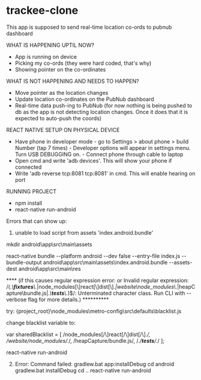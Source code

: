 # trackee-clone
This app is supposed to send real-time location co-ords to pubnub dashboard


WHAT IS HAPPENING UPTIL NOW?

- App is running on device
- Picking my co-ords (they were hard coded, that's why)
- Showing pointer on the co-ordinates

WHAT IS NOT HAPPENING AND NEEDS TO HAPPEN?

- Move pointer as the location changes
- Update location co-ordinates on the PubNub dashboard 
- Real-time data push-ing to PubNub 
  (for now nothing is being pushed to db as the app is not detecting location changes. Once it does that it is expected to auto-push the coords)
  
 REACT NATIVE SETUP ON PHYSICAL DEVICE
 
 - Have phone in developer mode 
        - go to Settings > about phone > build Number (tap 7 times)
        - Developer options will appear in settings menu. Turn USB DEBUGGING on.
        - Connect phone through cable to laptop
 - Open cmd and write 'adb devices'. This will show your phone if connected
 - Write 'adb reverse tcp:8081 tcp:8081' in cmd. This will enable hearing on port
 
 RUNNING PROJECT
 - npm install
 - react-native run-android
 
 Errors that can show up:
 
 1. unable to load script from assets 'index.android.bundle'

mkdir android\app\src\main\assets

react-native bundle --platform android --dev false --entry-file index.js --bundle-output android\app\src\main\assets\index.android.bundle --assets-dest android\app\src\main\res

**** (if this causes regular expression error: or Invalid regular expression: /(.*\\__fixtures__\\.*|node_modules[\\\]react[\\\]dist[\\\].*|website\\node_modules\\.*|heapCapture\\bundle\.js|.*\\__tests__\\.*)$/: Unterminated character class. Run CLI with --verbose flag for more details.)  **********


  try:
{project_root}\node_modules\metro-config\src\defaults\blacklist.js

 change blacklist variable to:
 
 var sharedBlacklist = [
 /node_modules[\/\\]react[\/\\]dist[\/\\].*/,
  /website\/node_modules\/.*/,
  /heapCapture\/bundle\.js/,
 /.*\/__tests__\/.*/ ];

react-native run-android

2. Error: Command failed: gradlew.bat app:installDebug
cd android
gradlew.bat installDebug
cd ..
react-native run-android
